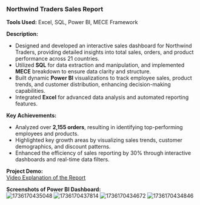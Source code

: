 ### Northwind Traders Sales Report  
**Tools Used:** Excel, SQL, Power BI, MECE Framework  

**Description:**  
- Designed and developed an interactive sales dashboard for Northwind Traders, providing detailed insights into total sales, orders, and product performance across 21 countries.  
- Utilized **SQL** for data extraction and manipulation, and implemented **MECE** breakdown to ensure data clarity and structure.  
- Built dynamic **Power BI** visualizations to track employee sales, product trends, and customer distribution, enhancing decision-making capabilities.  
- Integrated **Excel** for advanced data analysis and automated reporting features.  

**Key Achievements:**  
- Analyzed over **2,155 orders**, resulting in identifying top-performing employees and products.  
- Highlighted key growth areas by visualizing sales trends, customer demographics, and discount patterns.  
- Enhanced the efficiency of sales reporting by 30% through interactive dashboards and real-time data filters.  

**Project Demo:**  
[Video Explanation of the Report](https://tldv.io/app/meetings/677bf3a87a216e00135bfdd7/)  

**Screenshots of Power BI Dashboard:**  
![1736170435048](https://github.com/user-attachments/assets/782b3195-983a-4511-8405-f8d745e600cf)
![1736170437814](https://github.com/user-attachments/assets/cb5cb069-62c2-4656-b49b-c7c328bc5ed8)
![1736170434672](https://github.com/user-attachments/assets/3b691503-1a1e-43dc-adb6-a73a560a8a40)
![1736170434846](https://github.com/user-attachments/assets/5ba9cfbc-a256-4765-8af4-b7266b43d9bf)


